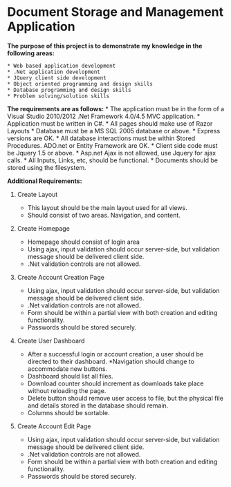 # Document Storage and Management Application

**The purpose of this project is to demonstrate my knowledge in the following areas:**

	* Web based application development 
	* .Net application development 
	* JQuery client side development 
	* Object oriented programming and design skills 
	* Database programming and design skills 
	* Problem solving/solution skills 


**The requirements are as follows:**
	* The application must be in the form of a Visual Studio 2010/2012 .Net Framework 4.0/4.5 MVC application. 
	* Application must be written in C#. 
	* All pages should make use of Razor Layouts 
	* Database must be a MS SQL 2005 database or above. 
	* Express versions are OK. 
	* All database interactions must be within Stored Procedures. ADO.net or Entity Framework are OK. 
	* Client side code must be Jquery 1.5 or above. 
	* Asp.net Ajax is not allowed, use Jquery for ajax calls. 
	* All Inputs, Links, etc, should be functional. 
	*  Documents should be stored using the filesystem.

**Additional Requirements:**

1. Create Layout

	* This layout should be the main layout used for all views. 
	* Should consist of two areas. Navigation, and content.

2. Create Homepage

	* Homepage should consist of login area 
	* Using ajax, input validation should occur server-side, but validation message should be delivered client side. 
	* .Net validation controls are not allowed.

3. Create Account Creation Page

	* Using ajax, input validation should occur server-side, but validation message should be delivered client side. 
	* .Net validation controls are not allowed. 
	* Form should be within a partial view with both creation and editing functionality. 
	* Passwords should be stored securely.
4. Create User Dashboard

	* After a successful login or account creation, a user should be directed to their dashboard. 
	*Navigation should change to accommodate new buttons. 
	* Dashboard should list all files. 
	* Download counter should increment as downloads take place without reloading the page. 
	* Delete button should remove user access to file, but the physical file and details stored in the database should remain. 
	* Columns should be sortable.

5. Create Account Edit Page

	* Using ajax, input validation should occur server-side, but validation message should be delivered client side. 
	* .Net validation controls are not allowed. 
	* Form should be within a partial view with both creation and editing functionality. 
	* Passwords should be stored securely.